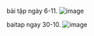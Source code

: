 bài tập ngày 6-11.
![image](https://user-images.githubusercontent.com/90901839/200180261-a65d68e3-dd53-40d7-b703-f5a003ae684a.png)

baitap ngay 30-10.
![image](https://user-images.githubusercontent.com/90901839/198882847-f899a40c-57f6-4382-b152-1a19802b1a66.png)
